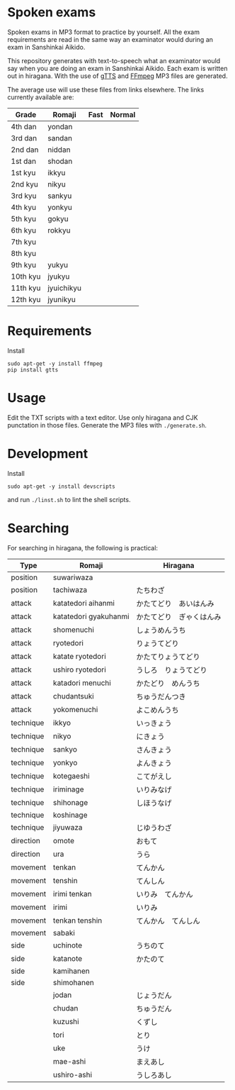 # Spoken exams

Spoken exams in MP3 format to practice by yourself. All the exam requirements are read in the same way an examinator would during an exam in Sanshinkai Aikido.

This repository generates with text-to-speech what an examinator would say when you are doing an exam in Sanshinkai Aikido. Each exam is written out in hiragana. With the use of [gTTS](https://pypi.org/project/gTTS/) and [FFmpeg](https://ffmpeg.org/) MP3 files are generated.

The average use will use these files from links elsewhere. The links currently available are:

| Grade    | Romaji | Fast | Normal |
|----------|--------|------|--------|
| 4th dan  | yondan |
| 3rd dan  | sandan | 
| 2nd dan  | niddan |
| 1st dan  | shodan |
| 1st kyu  | ikkyu  |
| 2nd kyu  | nikyu  |
| 3rd kyu  | sankyu |
| 4th kyu  | yonkyu |
| 5th kyu  | gokyu  |
| 6th kyu  | rokkyu |
| 7th kyu  | 
| 8th kyu  | 
| 9th kyu  | yukyu
| 10th kyu | jyukyu
| 11th kyu | jyuichikyu
| 12th kyu | jyunikyu

# Requirements

Install

    sudo apt-get -y install ffmpeg
    pip install gtts

# Usage

Edit the TXT scripts with a text editor. Use only hiragana and CJK punctation in those files. Generate the MP3 files with `./generate.sh`.

# Development

Install

    sudo apt-get -y install devscripts

and run `./linst.sh` to lint the shell scripts.

# Searching

For searching in hiragana, the following is practical:

| Type      | Romaji                | Hiragana |
|-----------|-----------------------|---|
| position  | suwariwaza            |  |
| position  | tachiwaza             | たちわざ |
| attack    | katatedori aihanmi    | かたてどり　あいはんみ |
| attack    | katatedori gyakuhanmi | かたてどり　ぎゃくはんみ |
| attack    | shomenuchi            | しょうめんうち |
| attack    | ryotedori             | りょうてどり |
| attack    | katate ryotedori      | かたてりょうてどり |
| attack    | ushiro ryotedori      | うしろ　りょうてどり |
| attack    | katadori menuchi      | かたどり　めんうち |
| attack    | chudantsuki           | ちゅうだんつき |
| attack    | yokomenuchi           | よこめんうち |
| technique | ikkyo                 | いっきょう |
| technique | nikyo                 | にきょう |
| technique | sankyo                | さんきょう |
| technique | yonkyo                | よんきょう |
| technique | kotegaeshi            | こてがえし |
| technique | iriminage             | いりみなげ |
| technique | shihonage             | しほうなげ |
| technique | koshinage             |  |
| technique | jiyuwaza              | じゆうわざ |
| direction | omote                 | おもて |
| direction | ura                   | うら |
| movement  | tenkan                | てんかん |
| movement  | tenshin               | てんしん |
| movement  | irimi tenkan          | いりみ　てんかん |
| movement  | irimi                 | いりみ |
| movement  | tenkan tenshin        | てんかん　てんしん |
| movement  | sabaki                |  |
| side      | uchinote              | うちのて |
| side      | katanote              | かたのて |
| side      | kamihanen             |  |
| side      | shimohanen            |  |
|   | jodan | じょうだん |
|   | chudan | ちゅうだん |
|   | kuzushi | くずし |
|   | tori | とり |
|   | uke | うけ |
|   | mae-ashi | まえあし |
|   | ushiro-ashi | うしろあし |


